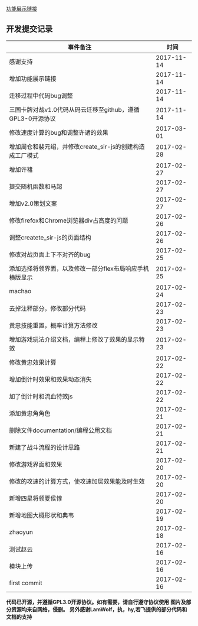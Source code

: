 [功能展示链接](http://139.199.6.89/sanguoCard)
## 开发提交记录
|事件备注|时间|
|--|--|
|感谢支持|2017-11-14|
|增加功能展示链接|2017-11-14|
|迁移过程中代码bug调整|2017-11-14|
|三国卡牌对战v1.0代码从码云迁移至github，遵循GPL3-0开源协议|2017-11-14|
|修改速度计算的bug和调整许诸的效果|2017-03-01|
|增加周仓和裴元绍，并修改create_sir-js的创建构造成工厂模式|2017-02-28|
|增加许褚|2017-02-27|
|提交随机函数和马超|2017-02-27|
|增加v2.0策划文案|2017-02-27|
|修改firefox和Chrome浏览器div占高度的问题|2017-02-26|
|调整createte_sir-js的页面结构|2017-02-26|
|修改对战页面上下不对齐的bug|2017-02-25|
|添加选择将领界面，以及修改一部分flex布局响应手机横版显示|2017-02-25|
|machao|2017-02-24|
|去掉注释部分，修改部分代码|2017-02-23|
|黄忠技能重置，概率计算方法修改|2017-02-23|
|增加游戏玩法介绍文档，编程上修改了效果的显示特效|2017-02-23|
|修改黄忠效果计算|2017-02-22|
|增加倒计时效果和效果动态消失|2017-02-22|
|加了倒计时和流血特效js|2017-02-22|
|添加黄忠角角色|2017-02-21|
|删除文件documentation/编程公用文档|2017-02-21|
|新建了战斗流程的设计思路|2017-02-21|
|修改游戏界面和效果|2017-02-20|
|修改的攻速的计算方式，使攻速加层效果能及时生效|2017-02-20|
|新增四星将领夏侯惇|2017-02-20|
|新增地图大概形状和典韦|2017-02-19|
|zhaoyun|2017-02-18|
|测试赵云|2017-02-16|
|模块上传|2017-02-16|
|first commit|2017-02-16|
**代码已开源，并遵循GPL3.0开源协议。如有需要，请自行遵守协议使用**
**图片及部分资源均来自网络，侵删。**
**另外感谢LamWolf，执，hy,若飞提供的部分代码和文档的支持**
